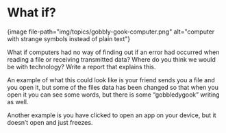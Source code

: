 # What if?

{image file-path="img/topics/gobbly-gook-computer.png" alt="computer with strange symbols instead of plain text"}

What if computers had no way of finding out if an error had occurred when reading a file or receiving transmitted data?
Where do you think we would be with technology? Write a report that explains this. 
 
An example of what this could look like is your friend sends you a file and you open it, but some of the files data has been changed so that when you open it you can see some words, but there is some “gobbledygook” writing as well. 
 
Another example is you have clicked to open an app on your device, but it doesn’t open and just freezes.
